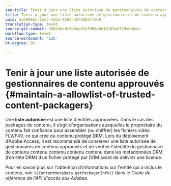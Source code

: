 ```yaml
---
seo-title: Tenir à jour une liste autorisée de gestionnaires de contenu approuvés
title: Tenir à jour une liste autorisée de gestionnaires de contenu approuvés
uuid: ad40993c-15c3-43b2-9593-7b75802cfe69
translation-type: tm+mt
source-git-commit: 58bb3bedc5b0ac63afd96eb6101d9ad779e6deed
workflow-type: tm+mt
source-wordcount: '126'
ht-degree: 0%

---
```



# Tenir à jour une liste autorisée de gestionnaires de contenu approuvés {#maintain-a-allowlist-of-trusted-content-packagers}

Une **liste autorisée** est une liste d&#39;entités approuvées. Dans le cas des packages de contenu, il s’agit d’organisations auxquelles le propriétaire du contenu fait confiance pour assembler (ou chiffrer) les fichiers vidéo FLV/F4V, ce qui crée du contenu protégé DRM. Lors du déploiement d’Adobe Access, il est recommandé de conserver une liste autorisée de gestionnaires de contenu approuvés et de vérifier l’identité du gestionnaire de contenu contenu contenu contenu contenu dans les métadonnées DRM (l’en-tête DRM) d’un fichier protégé par DRM avant de délivrer une licence.

Pour en savoir plus sur l&#39;obtention d&#39;informations sur l&#39;entité qui a inclus le contenu, voir `V2ContentMetaData.getPackagerInfo()` dans le *Guide de référence de l&#39;API d&#39;accès aux Adobes*.
